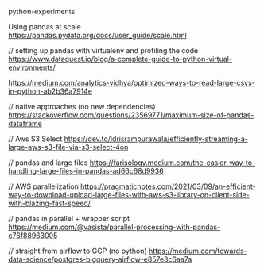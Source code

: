 python-experiments

Using pandas at scale
https://pandas.pydata.org/docs/user_guide/scale.html

// setting up pandas with virtualenv and profiling the code 
https://www.dataquest.io/blog/a-complete-guide-to-python-virtual-environments/

https://medium.com/analytics-vidhya/optimized-ways-to-read-large-csvs-in-python-ab2b36a7914e

// native approaches (no new dependencies)
https://stackoverflow.com/questions/23569771/maximum-size-of-pandas-dataframe

// Aws S3 Select 
https://dev.to/idrisrampurawala/efficiently-streaming-a-large-aws-s3-file-via-s3-select-4on

// pandas and large files 
https://farisology.medium.com/the-easier-way-to-handling-large-files-in-pandas-ad66c68d9936

// AWS parallelization 
https://pragmaticnotes.com/2021/03/09/an-efficient-way-to-download-upload-large-files-with-aws-s3-library-on-client-side-with-blazing-fast-speed/

// pandas in parallel + wrapper script
https://medium.com/@vasista/parallel-processing-with-pandas-c76f88963005

// straight from airflow to GCP  (no python)
https://medium.com/towards-data-science/postgres-bigquery-airflow-e857e3c6aa7a
